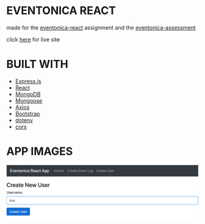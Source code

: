 # EVENTONICA REACT

made for the [eventonica-react](https://github.com/Techtonica/curriculum/blob/master/projects/eventonica-react.md) assignment and the [eventonica-assessment](https://github.com/Techtonica/curriculum/blob/master/projects/react-assessment.md)

click [here](https://eventonica-recat-api.herokuapp.com/)
 for live site

# BUILT WITH

* [Express.js](https://expressjs.com/)
* [React](https://reactjs.org/) 
* [MongoDB](https://www.mongodb.com)
* [Mongoose](https://mongoosejs.com/) 
* [Axios](https://www.npmjs.com/package/axios) 
* [Bootstrap](https://getbootstrap.com/) 
* [dotenv](https://www.npmjs.com/package/dotenv)
* [cors](https://www.npmjs.com/package/cors) 

# APP IMAGES

![](./app-images/addUser1.png) 